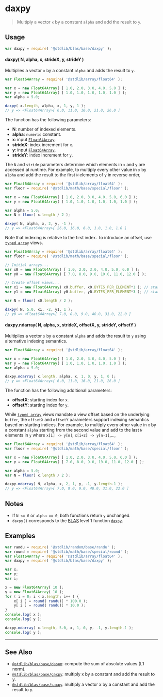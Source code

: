 <!--

@license Apache-2.0

Copyright (c) 2018 The Stdlib Authors.

Licensed under the Apache License, Version 2.0 (the "License");
you may not use this file except in compliance with the License.
You may obtain a copy of the License at

   http://www.apache.org/licenses/LICENSE-2.0

Unless required by applicable law or agreed to in writing, software
distributed under the License is distributed on an "AS IS" BASIS,
WITHOUT WARRANTIES OR CONDITIONS OF ANY KIND, either express or implied.
See the License for the specific language governing permissions and
limitations under the License.

-->

# daxpy

> Multiply a vector `x` by a constant `alpha` and add the result to `y`.

<section class="usage">

## Usage

```javascript
var daxpy = require( '@stdlib/blas/base/daxpy' );
```

#### daxpy( N, alpha, x, strideX, y, strideY )

Multiplies a vector `x` by a constant `alpha` and adds the result to `y`.

```javascript
var Float64Array = require( '@stdlib/array/float64' );

var x = new Float64Array( [ 1.0, 2.0, 3.0, 4.0, 5.0 ] );
var y = new Float64Array( [ 1.0, 1.0, 1.0, 1.0, 1.0 ] );
var alpha = 5.0;

daxpy( x.length, alpha, x, 1, y, 1 );
// y => <Float64Array>[ 6.0, 11.0, 16.0, 21.0, 26.0 ]
```

The function has the following parameters:

-   **N**: number of indexed elements.
-   **alpha**: `numeric` constant.
-   **x**: input [`Float64Array`][mdn-float64array].
-   **strideX**: index increment for `x`.
-   **y**: input [`Float64Array`][mdn-float64array].
-   **strideY**: index increment for `y`.

The `N` and `stride` parameters determine which elements in `x` and `y` are accessed at runtime. For example, to multiply every other value in `x` by `alpha` and add the result to the first `N` elements of `y` in reverse order,

```javascript
var Float64Array = require( '@stdlib/array/float64' );
var floor = require( '@stdlib/math/base/special/floor' );

var x = new Float64Array( [ 1.0, 2.0, 3.0, 4.0, 5.0, 6.0 ] );
var y = new Float64Array( [ 1.0, 1.0, 1.0, 1.0, 1.0, 1.0 ] );

var alpha = 5.0;
var N = floor( x.length / 2 );

daxpy( N, alpha, x, 2, y, -1 );
// y => <Float64Array>[ 26.0, 16.0, 6.0, 1.0, 1.0, 1.0 ]
```

Note that indexing is relative to the first index. To introduce an offset, use [`typed array`][mdn-typed-array] views.

<!-- eslint-disable stdlib/capitalized-comments -->

```javascript
var Float64Array = require( '@stdlib/array/float64' );
var floor = require( '@stdlib/math/base/special/floor' );

// Initial arrays...
var x0 = new Float64Array( [ 1.0, 2.0, 3.0, 4.0, 5.0, 6.0 ] );
var y0 = new Float64Array( [ 7.0, 8.0, 9.0, 10.0, 11.0, 12.0 ] );

// Create offset views...
var x1 = new Float64Array( x0.buffer, x0.BYTES_PER_ELEMENT*1 ); // start at 2nd element
var y1 = new Float64Array( y0.buffer, y0.BYTES_PER_ELEMENT*3 ); // start at 4th element

var N = floor( x0.length / 2 );

daxpy( N, 5.0, x1, -2, y1, 1 );
// y0 => <Float64Array>[ 7.0, 8.0, 9.0, 40.0, 31.0, 22.0 ]
```

#### daxpy.ndarray( N, alpha, x, strideX, offsetX, y, strideY, offsetY )

Multiplies a vector `x` by a constant `alpha` and adds the result to `y` using alternative indexing semantics.

```javascript
var Float64Array = require( '@stdlib/array/float64' );

var x = new Float64Array( [ 1.0, 2.0, 3.0, 4.0, 5.0 ] );
var y = new Float64Array( [ 1.0, 1.0, 1.0, 1.0, 1.0 ] );
var alpha = 5.0;

daxpy.ndarray( x.length, alpha, x, 1, 0, y, 1, 0 );
// y => <Float64Array>[ 6.0, 11.0, 16.0, 21.0, 26.0 ]
```

The function has the following additional parameters:

-   **offsetX**: starting index for `x`.
-   **offsetY**: starting index for `y`.

While [`typed array`][mdn-typed-array] views mandate a view offset based on the underlying `buffer`, the `offsetX` and `offsetY` parameters support indexing semantics based on starting indices. For example, to multiply every other value in `x` by a constant `alpha` starting from the second value and add to the last `N` elements in `y` where `x[i] -> y[n]`, `x[i+2] -> y[n-1]`,...,

```javascript
var Float64Array = require( '@stdlib/array/float64' );
var floor = require( '@stdlib/math/base/special/floor' );

var x = new Float64Array( [ 1.0, 2.0, 3.0, 4.0, 5.0, 6.0 ] );
var y = new Float64Array( [ 7.0, 8.0, 9.0, 10.0, 11.0, 12.0 ] );

var alpha = 5.0;
var N = floor( x.length / 2 );

daxpy.ndarray( N, alpha, x, 2, 1, y, -1, y.length-1 );
// y => <Float64Array>[ 7.0, 8.0, 9.0, 40.0, 31.0, 22.0 ]
```

</section>

<!-- /.usage -->

<section class="notes">

## Notes

-   If `N <= 0` or `alpha == 0`, both functions return `y` unchanged.
-   `daxpy()` corresponds to the [BLAS][blas] level 1 function [`daxpy`][daxpy].

</section>

<!-- /.notes -->

<section class="examples">

## Examples

<!-- eslint no-undef: "error" -->

```javascript
var randu = require( '@stdlib/random/base/randu' );
var round = require( '@stdlib/math/base/special/round' );
var Float64Array = require( '@stdlib/array/float64' );
var daxpy = require( '@stdlib/blas/base/daxpy' );

var x;
var y;
var i;

x = new Float64Array( 10 );
y = new Float64Array( 10 );
for ( i = 0; i < x.length; i++ ) {
    x[ i ] = round( randu() * 100.0 );
    y[ i ] = round( randu() * 10.0 );
}
console.log( x );
console.log( y );

daxpy.ndarray( x.length, 5.0, x, 1, 0, y, -1, y.length-1 );
console.log( y );
```

</section>

<!-- /.examples -->

<!-- Section for related `stdlib` packages. Do not manually edit this section, as it is automatically populated. -->

<section class="related">

* * *

## See Also

-   [`@stdlib/blas/base/dasum`][@stdlib/blas/base/dasum]: compute the sum of absolute values (L1 norm).
-   [`@stdlib/blas/base/gaxpy`][@stdlib/blas/base/gaxpy]: multiply x by a constant and add the result to y.
-   [`@stdlib/blas/base/saxpy`][@stdlib/blas/base/saxpy]: multiply a vector x by a constant and add the result to y.

</section>

<!-- /.related -->

<!-- Section for all links. Make sure to keep an empty line after the `section` element and another before the `/section` close. -->

<section class="links">

[blas]: http://www.netlib.org/blas

[daxpy]: http://www.netlib.org/lapack/explore-html/de/da4/group__double__blas__level1.html

[mdn-float64array]: https://developer.mozilla.org/en-US/docs/Web/JavaScript/Reference/Global_Objects/Float64Array

[mdn-typed-array]: https://developer.mozilla.org/en-US/docs/Web/JavaScript/Reference/Global_Objects/TypedArray

<!-- <related-links> -->

[@stdlib/blas/base/dasum]: https://github.com/stdlib-js/blas/tree/main/base/dasum

[@stdlib/blas/base/gaxpy]: https://github.com/stdlib-js/blas/tree/main/base/gaxpy

[@stdlib/blas/base/saxpy]: https://github.com/stdlib-js/blas/tree/main/base/saxpy

<!-- </related-links> -->

</section>

<!-- /.links -->
